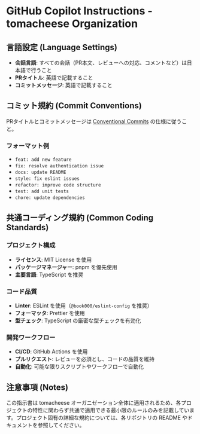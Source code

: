 # GitHub Copilot Instructions - tomacheese Organization

## 言語設定 (Language Settings)

- **会話言語**: すべての会話（PR本文、レビューへの対応、コメントなど）は日本語で行うこと
- **PRタイトル**: 英語で記載すること
- **コミットメッセージ**: 英語で記載すること

## コミット規約 (Commit Conventions)

PRタイトルとコミットメッセージは [Conventional Commits](https://www.conventionalcommits.org/) の仕様に従うこと。

### フォーマット例
- `feat: add new feature`
- `fix: resolve authentication issue`
- `docs: update README`
- `style: fix eslint issues`
- `refactor: improve code structure`
- `test: add unit tests`
- `chore: update dependencies`

## 共通コーディング規約 (Common Coding Standards)

### プロジェクト構成
- **ライセンス**: MIT License を使用
- **パッケージマネージャー**: pnpm を優先使用
- **主要言語**: TypeScript を推奨

### コード品質
- **Linter**: ESLint を使用（`@book000/eslint-config` を推奨）
- **フォーマッタ**: Prettier を使用
- **型チェック**: TypeScript の厳密な型チェックを有効化

### 開発ワークフロー
- **CI/CD**: GitHub Actions を使用
- **プルリクエスト**: レビューを必須とし、コードの品質を維持
- **自動化**: 可能な限りスクリプトやワークフローで自動化

## 注意事項 (Notes)

この指示書は tomacheese オーガニゼーション全体に適用されるため、各プロジェクトの特性に関わらず共通で適用できる最小限のルールのみを記載しています。プロジェクト固有の詳細な規約については、各リポジトリの README やドキュメントを参照してください。